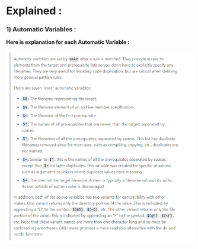 # Explained :
### 1) Automatic Variables :

**Here is explanation for each Automatic Variable :**

![Automatic Variables](https://github.com/alijafari79/Makefile_Revolution/blob/master/14_wildcard_strReplace_patternVar_automatic_Variables/Automatic_Variables.png)
